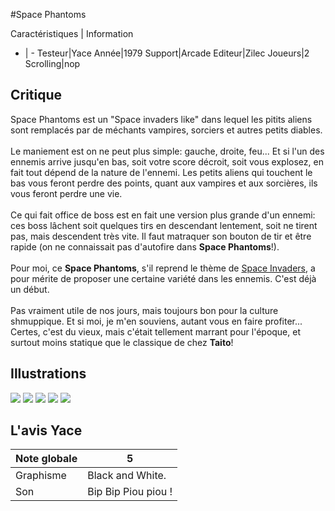 #Space Phantoms

Caractéristiques | Information
- | -
Testeur|Yace
Année|1979
Support|Arcade
Editeur|Zilec
Joueurs|2
Scrolling|nop

## Critique
Space Phantoms est un "Space invaders like" dans lequel les pitits aliens sont remplacés par de méchants vampires, sorciers et autres petits diables.<br/><br/>Le maniement est on ne peut plus simple: gauche, droite, feu... Et si l'un des ennemis arrive jusqu'en bas, soit votre score décroit, soit vous explosez, en fait tout dépend de la nature de l'ennemi. Les petits aliens qui touchent le bas vous feront perdre des points, quant aux vampires et aux sorcières, ils vous feront perdre une vie.<br/><br/>Ce qui fait office de boss est en fait une version plus grande d'un ennemi: ces boss lâchent soit quelques tirs en descendant lentement, soit ne tirent pas, mais descendent très vite. Il faut matraquer son bouton de tir et être rapide (on ne connaissait pas d'autofire dans <b>Space Phantoms</b>!).<br/><br/>Pour moi, ce <b>Space Phantoms</b>, s'il reprend le thème de <a href="index.php?page=fiche&id=403">Space Invaders</a>, a pour mérite de proposer une certaine variété dans les ennemis. C'est déjà un début.<br/><br/>Pas vraiment utile de nos jours, mais toujours bon pour la culture shmuppique. Et si moi, je m'en souviens, autant vous en faire profiter... Certes, c'est du vieux, mais c'était tellement marrant pour l'époque, et surtout moins statique que le classique de chez <b>Taito</b>!

## Illustrations
![](http://www.shmup.com/images/thumbs/img_fiche_1_798.gif)
![](http://www.shmup.com/images/thumbs/img_fiche_2_798.gif)
![](http://www.shmup.com/images/thumbs/)
![](http://www.shmup.com/images/thumbs/)
![](http://www.shmup.com/images/thumbs/)

## L'avis Yace
Note globale|5
-|-
Graphisme|Black and White.
Son|Bip Bip Piou piou !
